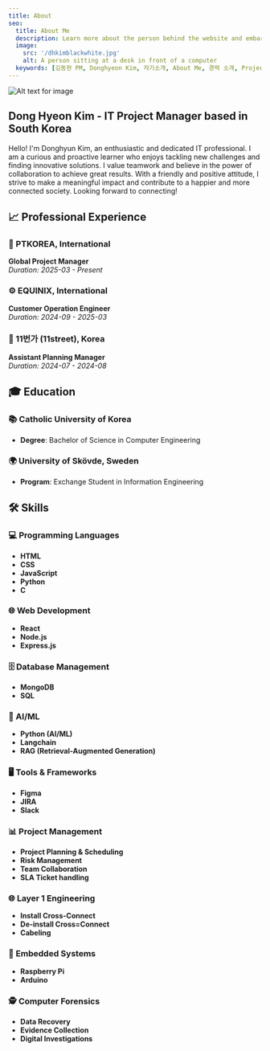 ```yaml
---
title: About
seo:
  title: About Me
  description: Learn more about the person behind the website and embark on a journey of inspiration and shared experiences.
  image:
    src: '/dhkimblackwhite.jpg'
    alt: A person sitting at a desk in front of a computer
  keywords: [김동현 PM, Donghyeon Kim, 자기소개, About Me, 경력 소개, Project Manager Bio]
---
```


![Alt text for image](/dhkimblackwhite.jpg)

## Dong Hyeon Kim - IT Project Manager based in South Korea


Hello! I'm Donghyun Kim, an enthusiastic and dedicated IT professional. I am a curious and proactive learner who enjoys tackling new challenges and finding innovative solutions. I value teamwork and believe in the power of collaboration to achieve great results. With a friendly and positive attitude, I strive to make a meaningful impact and contribute to a happier and more connected society. Looking forward to connecting!

## 📈 Professional Experience

### 🚀 PTKOREA, International
**Global Project Manager**  
*Duration: 2025-03 - Present*

### ⚙️ EQUINIX, International
**Customer Operation Engineer**  
*Duration: 2024-09 - 2025-03*

### 🛒 11번가 (11street), Korea
**Assistant Planning Manager**  
*Duration: 2024-07 - 2024-08*

## 🎓 Education

### 📚 Catholic University of Korea
- **Degree**: Bachelor of Science in Computer Engineering

### 🌍 University of Skövde, Sweden
- **Program**: Exchange Student in Information Engineering

## 🛠️ Skills

### 💻 Programming Languages
- **HTML**
- **CSS**
- **JavaScript**
- **Python**
- **C**

### 🌐 Web Development
- **React**
- **Node.js**
- **Express.js**

### 🗄️ Database Management
- **MongoDB**
- **SQL**

### 🧠 AI/ML
- **Python (AI/ML)**
- **Langchain**
- **RAG (Retrieval-Augmented Generation)**

### 🖥️ Tools & Frameworks
- **Figma**
- **JIRA**
- **Slack**

### 📊 Project Management
- **Project Planning & Scheduling**
- **Risk Management**
- **Team Collaboration**
- **SLA Ticket handling**

### 🌐 Layer 1 Engineering
- **Install Cross-Connect**
- **De-install Cross=Connect**
- **Cabeling**

### 🔧 Embedded Systems
- **Raspberry Pi**
- **Arduino**

### 🕵️ Computer Forensics
- **Data Recovery**
- **Evidence Collection**
- **Digital Investigations**